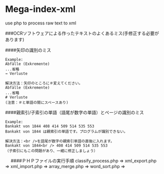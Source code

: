 Mega-index-xml
==============

use php to process raw text to xml

###OCRソフトウェアによる作ったテキストのよくあるミス(手修正する必要があります)

####矢印の識別のミス

    Example:
    Abfälle (Exkremente)
    ...省略
    → Verluste
     
    解決方法：矢印のところに＃変えてください。
    Abfälle (Exkremente)
    ...省略
    # Verluste
    (注意：＃と単語の間にスペースあり)
    
####親索引/子索引の単語（語尾が数字の単語）とページの識別のミス   

    Example:
    Bankakt von 1844 408 414 509 514 535 553
    Bankakt von 1844 は親索引の単語です。プログラムが識別できない。
    
    解決方法：<br />を語尾が数字の親索引単語の直後に入れます。
    Bankakt von 1844<br /> 408 414 509 514 535 553
    （子索引にもこの問題があり、一緒に修正しましょう）
 　
####ＰＨＰファイルの実行手順
classify_process.php =>
xml_export.php =>
xml_import.php =>
array_merge.php =>
word_sort.php =>

